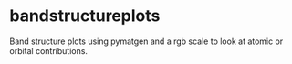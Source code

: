 # bandstructureplots
Band structure plots using pymatgen and a rgb scale to look at atomic or orbital contributions.
